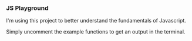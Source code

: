 ### JS Playground

I'm using this project to better understand the fundamentals of Javascript.

Simply uncomment the example functions to get an output in the terminal.